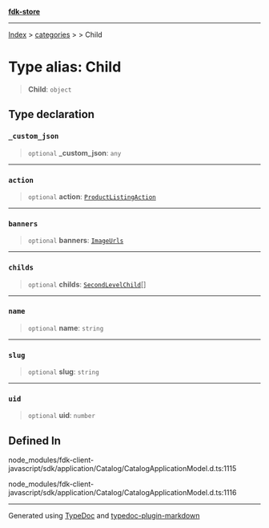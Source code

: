 [**fdk-store**](../../../README.md)
***

[Index](../../../API.md) > [categories](../../README.md) > [<internal>](../README.md) > Child

# Type alias: Child

> **Child**: `object`

## Type declaration

### `_custom_json`

> `optional` **\_custom\_json**: `any`

***

### `action`

> `optional` **action**: [`ProductListingAction`](../../../brands/internal_/type-aliases/type-alias.ProductListingAction.md)

***

### `banners`

> `optional` **banners**: [`ImageUrls`](../../../brands/internal_/type-aliases/type-alias.ImageUrls.md)

***

### `childs`

> `optional` **childs**: [`SecondLevelChild`](type-alias.SecondLevelChild.md)[]

***

### `name`

> `optional` **name**: `string`

***

### `slug`

> `optional` **slug**: `string`

***

### `uid`

> `optional` **uid**: `number`

## Defined In

node\_modules/fdk-client-javascript/sdk/application/Catalog/CatalogApplicationModel.d.ts:1115

node\_modules/fdk-client-javascript/sdk/application/Catalog/CatalogApplicationModel.d.ts:1116

***
Generated using [TypeDoc](https://typedoc.org/) and [typedoc-plugin-markdown](https://www.npmjs.com/package/typedoc-plugin-markdown)
